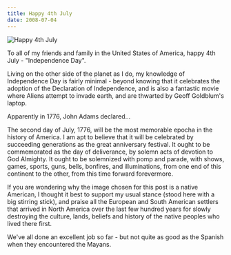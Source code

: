```yaml
---
title: Happy 4th July
date: 2008-07-04
---
```


![Happy 4th July](https://source.unsplash.com/0gkw_9fy0eQ/1600x900)

To all of my friends and family in the United States of America, happy 4th July - "Independence Day".

Living on the other side of the planet as I do, my knowledge of Independence Day is fairly minimal - beyond knowing that it celebrates the adoption of the Declaration of Independence, and is also a fantastic movie where Aliens attempt to invade earth, and are thwarted by Geoff Goldblum's laptop.

Apparently in 1776, John Adams declared...

The second day of July, 1776, will be the most memorable epocha in the history of America. I am apt to believe that it will be celebrated by succeeding generations as the great anniversary festival. It ought to be commemorated as the day of deliverance, by solemn acts of devotion to God Almighty. It ought to be solemnized with pomp and parade, with shows, games, sports, guns, bells, bonfires, and illuminations, from one end of this continent to the other, from this time forward forevermore.

If you are wondering why the image chosen for this post is a native American, I thought it best to support my usual stance (stood here with a big stirring stick), and praise all the European and South American settlers that arrived in North America over the last few hundred years for slowly destroying the culture, lands, beliefs and history of the native peoples who lived there first.

We've all done an excellent job so far - but not quite as good as the Spanish when they encountered the Mayans.
